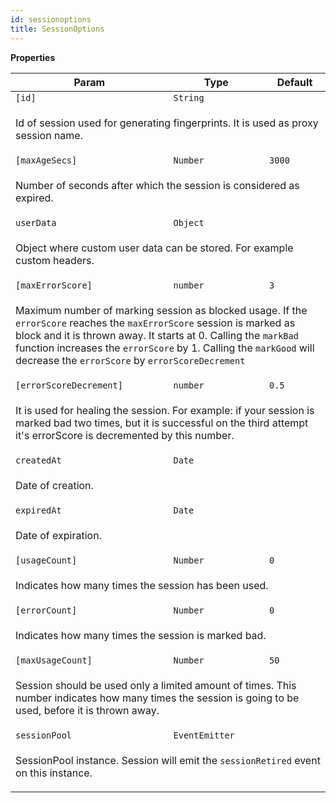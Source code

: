 ```yaml
---
id: sessionoptions
title: SessionOptions
---
```


<a name="SessionOptions"></a>

**Properties**

<table>
<thead>
<tr>
<th>Param</th><th>Type</th><th>Default</th>
</tr>
</thead>
<tbody>
<tr>
<td><code>[id]</code></td><td><code>String</code></td><td></td>
</tr>
<tr>
<td colspan="3"><p>Id of session used for generating fingerprints. It is used as proxy session name.</p>
</td></tr><tr>
<td><code>[maxAgeSecs]</code></td><td><code>Number</code></td><td><code>3000</code></td>
</tr>
<tr>
<td colspan="3"><p>Number of seconds after which the session is considered as expired.</p>
</td></tr><tr>
<td><code>userData</code></td><td><code>Object</code></td><td></td>
</tr>
<tr>
<td colspan="3"><p>Object where custom user data can be stored. For example custom headers.</p>
</td></tr><tr>
<td><code>[maxErrorScore]</code></td><td><code>number</code></td><td><code>3</code></td>
</tr>
<tr>
<td colspan="3"><p>Maximum number of marking session as blocked usage.
  If the <code>errorScore</code> reaches the <code>maxErrorScore</code> session is marked as block and it is thrown away.
  It starts at 0. Calling the <code>markBad</code> function increases the <code>errorScore</code> by 1.
  Calling the <code>markGood</code> will decrease the <code>errorScore</code> by <code>errorScoreDecrement</code></p>
</td></tr><tr>
<td><code>[errorScoreDecrement]</code></td><td><code>number</code></td><td><code>0.5</code></td>
</tr>
<tr>
<td colspan="3"><p>It is used for healing the session.
  For example: if your session is marked bad two times, but it is successful on the third attempt it&#39;s errorScore is decremented by this
  number.</p>
</td></tr><tr>
<td><code>createdAt</code></td><td><code>Date</code></td><td></td>
</tr>
<tr>
<td colspan="3"><p>Date of creation.</p>
</td></tr><tr>
<td><code>expiredAt</code></td><td><code>Date</code></td><td></td>
</tr>
<tr>
<td colspan="3"><p>Date of expiration.</p>
</td></tr><tr>
<td><code>[usageCount]</code></td><td><code>Number</code></td><td><code>0</code></td>
</tr>
<tr>
<td colspan="3"><p>Indicates how many times the session has been used.</p>
</td></tr><tr>
<td><code>[errorCount]</code></td><td><code>Number</code></td><td><code>0</code></td>
</tr>
<tr>
<td colspan="3"><p>Indicates how many times the session is marked bad.</p>
</td></tr><tr>
<td><code>[maxUsageCount]</code></td><td><code>Number</code></td><td><code>50</code></td>
</tr>
<tr>
<td colspan="3"><p>Session should be used only a limited amount of times.
  This number indicates how many times the session is going to be used, before it is thrown away.</p>
</td></tr><tr>
<td><code>sessionPool</code></td><td><code>EventEmitter</code></td><td></td>
</tr>
<tr>
<td colspan="3"><p>SessionPool instance. Session will emit the <code>sessionRetired</code> event on this instance.</p>
</td></tr></tbody>
</table>
